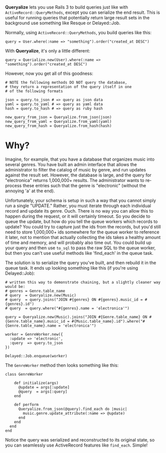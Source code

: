 **Queryalize** lets you use Rails 3 to build queries just like with `ActiveRecord::QueryMethods`,
except you can serialize the end result. This is useful for running queries that potentially
return large result sets in the background use something like Resque or Delayed::Job.

Normally, using `ActiveRecord::QueryMethods`, you build queries like this:

    query = User.where(:name => "something").order("created_at DESC")
    
With **Queryalize**, it's only a little different:

    query = Querialize.new(User).where(:name => "something").order("created_at DESC")

However, now you get all of this goodness:

    # NOTE the following methods DO NOT query the database,
    # they return a representation of the query itself in one 
    # of the following formats

    json = query.to_json # => query as json data
    yaml = query.to_yaml # => query as yaml data
    hash = query.to_hash # => query as ruby hash
    
    new_query_from_json = Queryalize.from_json(json)
    new_query_from_yaml = Queryalize.from_yaml(yaml)
    new_query_from_hash = Queryalize.from_hash(hash)

# Why?

Imagine, for example, that you have a database that organizes music into several genres. 
You have built an admin interface that allows the administrator to filter the catalog of 
music by genre, and run updates against the result set. However, the database is large, 
and the query for "electronica" returns 1,000,000+ results. The administrator wants to 
re-process these entries such that the genre is "electronic" (without the annoying 'a' 
at the end). 

Unfortunately, your schema is setup in such a way that you cannot simply run a single 
"UPDATE." Rather, you must iterate through each individual record and update its genre. 
Ouch. There is no way you can allow this to happen during the request, or it will certainly 
timeout. So you decide to queue the update, but how do you tell the queue workers which 
records to update? You could try to capture just the ids from the records, but you'd still 
need to store 1,000,000+ ids somewhere for the queue worker to reference it later, not to 
mention that actually collecting the ids takes a healthy amount of time and memory, and 
will probably also time out. You could build up your query and then use `to_sql` to pass 
the raw SQL to the queue worker, but then you can't use useful methods like 'find_each' in 
the queue task. 

The solution is to serialize the query you've built, and then rebuild it in the queue task. 
It ends up looking something like this (if you're using Delayed::Job):
    
    # written this way to demonstrate chaining, but a slightly cleaner way would be:
    # genres = Genre.table_name
    # query  = Queryalize.new(Music)
    # query  = query.joins("JOIN #{genres} ON #{genres}.music_id = #{genres}.id")
    # query  = query.where("#{genres}.name = 'electronica'")
    
    query = Queryalize.new(Music).joins("JOIN #{Genre.table_name} ON #{Genre.table_name}.music_id = #{Music.table_name}.id").where("#{Genre.table_name}.name = 'electronica'")
    
    worker = GenreWorker.new({
      :update => 'electronic',
      :query  => query.to_json
    })
    
    Delayed::Job.enqueue(worker)
    
The `GenreWorker` method then looks something like this:

    class GenreWorker
    
        def initialize(args)
          @update = args[:update]
          @query  = args[:query]
        end
        
        def perform
          Queryalize.from_json(@query).find_each do |music|
            music.genre.update_attribute(:name => @update)
          end
        end
      end
    end
    
Notice the query was serialized and reconstructed to its original state, so you
can seamlessly use ActiveRecord features like `find_each`. Simple!